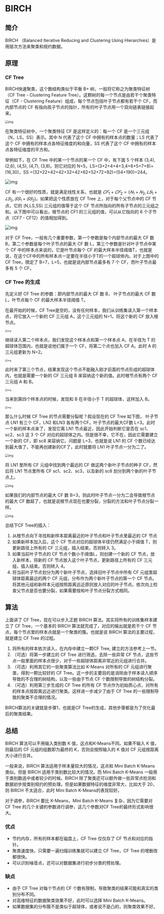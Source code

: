 # BIRCH

## 简介

BIRCH （Balanced Iterative Reducing and  Clustering Using  Hierarchies）是用层次方法来聚类和规约数据。

## 原理

### CF Tree

BIRCH快速聚类，这个数结构类似于平衡 B+ 树，一般将它称之为聚类特征树（CF Tree - Clustering  Feature Tree）。这颗树的每一个节点是由若干个聚类特征（CF - Clustering  Feature）组成，每个节点包括叶子节点都有若干个 CF，而内部节点的 CF 有指向孩子节点的指针，所有的叶子节点用一个双向链表链接起来。

<img src="figures/1042406-20161214141510979-1110473944.png" alt="img" style="zoom: 67%;" />

在聚类特征树中，一个聚类特征 CF 是这样定义的：每一个 CF 是一个三元组（N，LS，SS）表示。其中 N 代表了这个 CF 中拥有的样本点的数量；LS 代表了这个 CF 中拥有的样本点各特征维度的和向量，SS 代表了这个 CF 中拥有的样本点各特征维度的平方和。

举例如下，在 CF Tree 中的某一个节点的某一个 CF 中，有下面 5 个样本 (3,4), (2,6), (4,5), (4,7), (3,8)。则它对应的 N=5，LS=(3+2+4+4+3,4+6+5+7+8)=(16,30)，SS =(32+22+42+42+32+42+62+52+72+82)=(54+190)=244。

![img](figures/1042406-20161214142636542-611911122.png)

CF 有一个很好的性质，就是满足线性关系，也就是 $𝐶𝐹_1+𝐶𝐹_2=(𝑁_1+𝑁_2,𝐿𝑆_1+𝐿𝑆_2,𝑆𝑆_1+𝑆𝑆_2)$。如果把这个性质放在 CF Tree 上，对于每个父节点中的 CF 节点，它的 (N,LS,SS) 三元组的值等于这个 CF 节点所指向的所有子节点的三元组之和。从下图中可以看出，根节点的 CF1 的三元组的值，可以从它指向的 6 个子节点（CF7 - CF12）的值相加得到。

![img](figures/1042406-20161214143717151-481214189.png)

对于 CF  Tree，一般有几个重要参数，第一个参数是每个内部节点的最大 CF 数 B，第二个参数是每个叶子节点的最大 CF 数 L，第三个参数是针对叶子节点中某个 CF 中的样本点来说的，它是叶节点每个 CF 的最大样本半径阈值T，也就是说，在这个CF中的所有样本点一定要在半径小于T的一个超球体内。对于上图中的CF Tree，限定了 B=7，L=5，也就是说内部节点最多有 7 个 CF，而叶子节点最多有 5 个 CF。

### CF Tree 的生成

先定义好 CF Tree 的参数：即内部节点的最大 CF 数 B， 叶子节点的最大 CF 数 L，叶节点每个 CF 的最大样本半径阈值 T。

在最开始的时候，CF Tree是空的，没有任何样本，我们从训练集读入第一个样本点，将它放入一个新的 CF 三元组 A，这个三元组的 N=1，将这个新的 CF 放入根节点。

<img src="figures/1042406-20161214145741042-147956564.png" alt="img" style="zoom:50%;" />

继续读入第二个样本点，我们发现这个样本点和第一个样本点 A，在半径为 T 的超球体范围内，也就是说他们属于一个 CF，将第二个点也加入 CF A。此时 A 的三元组更新为 N=2。

<img src="figures/1042406-20161214150223589-1415245002.png" alt="img" style="zoom:50%;" />

此时来了第三个节点，结果发现这个节点不能融入刚才前面的节点形成的超球体内，也就是需要一个新的 CF 三元组 B 来容纳这个新的值。此时根节点有两个 CF 三元组 A 和 B。

<img src="figures/1042406-20161214150650073-546336265.png" alt="img" style="zoom:50%;" />

当来到第四个样本点的时候，发现和 B 在半径小于 T 的超球体，这样加入 B。

<img src="figures/1042406-20161214150838964-947659827.png" alt="img" style="zoom:50%;" />

那么什么时候 CF Tree 的节点需要分裂呢？假设现在的 CF Tree 如下图， 叶子节点 LN1 有三个 CF，LN2 和LN3 各有两个CF。叶子节点的最大CF数 L=3。此时一个新的样本点来了，发现它离 LN1 节点最近，因此开始判断它是否在 sc1、sc2、sc3 这 3 个 CF 对应的超球体之内。但是很不幸，它不在，因此它需要建立一个新的 CF，即 sc8 来容纳它。问题是 L=3，也就是说 LN1 的 CF 个数已经达到最大值了，不能再创建新的CF了，此时就要将 LN1 叶子节点一分为二了。

<img src="figures/1042406-20161214151047042-954364496.png" alt="img" style="zoom: 67%;" />

将 LN1 里所有 CF 元组中找到两个最远的 CF 做这两个新叶子节点的种子 CF，然后将 LN1 节点里所有 CF  sc1、sc2、sc3，以及新的 sc8 划分到两个新的叶子节点上。

<img src="figures/1042406-20161214151648229-501476357.png" alt="img" style="zoom: 67%;" />

如果我们的内部节点的最大  CF 数 B=3，则此时叶子节点一分为二会导致根节点的最大 CF 数超了，也就是说根节点现在也要分裂，分裂的方法和叶子节点分裂一样。

<img src="figures/1042406-20161214152939667-962958903.png" alt="img" style="zoom: 67%;" />

总结下CF Tree的插入：

1. 从根节点向下寻找和新样本距离最近的叶子节点和叶子节点里最近的 CF 节点
2. 如果新样本加入后，这个 CF 节点对应的超球体半径仍然满足小于阈值 T，则更新路径上所有的 CF 三元组，插入结束。否则转入 3。
3. 如果当前叶子节点的 CF 节点个数小于阈值L，则创建一个新的 CF 节点，放入新样本，将新的 CF 节点放入这个叶子节点，更新路径上所有的 CF 三元组，插入结束。否则转入 4。
4. 将当前叶子节点划分为两个新叶子节点，选择旧叶子节点中所有 CF 元组里超球体距离最远的两个 CF 元组，分布作为两个新叶子节点的第一个 CF 节点。将其他元组和新样本元组按照距离远近原则放入对应的叶子节点。依次向上检查父节点是否也要分裂，如果需要按和叶子节点分裂方式相同。

## 算法

上面讲了 CF Tree，现在可以步入正题 BIRCH 算法。其实将所有的训练集样本建立了 CF  Tree，一个基本的 BIRCH 算法就完成了，对应的输出就是若干个 CF 节点，每个节点里的样本点就是一个聚类的簇。也就是说 BIRCH 算法的主要过程，就是建立 CF Tree 的过程。

1. 将所有的样本依次读入，在内存中建立一颗CF Tree, 建立的方法参考上一节。
2. （可选）将第一步建立的 CF Tree 进行筛选，去除一些异常 CF 节点，这些节点一般里面的样本点很少，对于一些超球体距离非常近的元组进行合并。
3. （可选）利用其它的一些聚类算法比如 K-Means 对所有的 CF 元组进行聚类，得到一颗比较好的 CF Tree。这一步的主要目的是消除由于样本读入顺序导致的不合理的树结构，以及一些由于节点 CF 个数限制导致的树结构分裂。
4. （可选）利用第三步生成的 CF Tree 的所有 CF 节点作为初始质心点，对所有的样本点按距离远近进行聚类。这样进一步减少了由于 CF Tree 的一些限制导致的聚类不合理的情况。

BIRCH算法的关键就是步骤1，也就是CF Tree的生成，其他步骤都是为了优化最后的聚类结果。

## 总结

BIRCH 算法可以不用输入类别数 K 值，这点和K-Means不同。如果不输入 K 值，则最后的 CF 元组的组数即为最终的 K，否则会按照输入的 K 值对 CF 元组按距离大小进行合并。

一般来说，BIRCH 算法适用于样本量较大的情况，这点和 Mini Batch  K-Means 类似。但是 BIRCH 适用于类别数比较大的情况，而 Mini Batch  K-Means 一般用于类别数适中或者较少的时候。BIRCH 除了聚类还可以额外做一些异常点检测和数据初步按类别规约的预处理。但是如果数据特征的维度非常大，比如大于 20，则 BIRCH 不太适合，此时 Mini Batch K-Means的表现较好。

对于调参，BIRCH 要比 K-Means，Mini Batch K-Means 复杂，因为它需要对 CF Tree 的几个关键的参数进行调参，这几个参数对CF Tree的最终形式影响很大。

### 优点

- 节约内存，所有的样本都在磁盘上，CF Tree 仅仅存了 CF 节点和对应的指针。
- 聚类速度快，只需要一遍扫描训练集就可以建立 CF Tree，CF Tree 的增删改都很快。
- 可以识别噪音点，还可以对数据集进行初步分类的预处理。

### 缺点

- 由于 CF Tree 对每个节点的 CF 个数有限制，导致聚类的结果可能和真实的类别分布不同。
- 对高维特征的数据聚类效果不好，此时可以选择 Mini Batch K-Means。
- 如果数据集的分布簇不是类似于超球体，或者说不是凸的，则聚类效果不好。